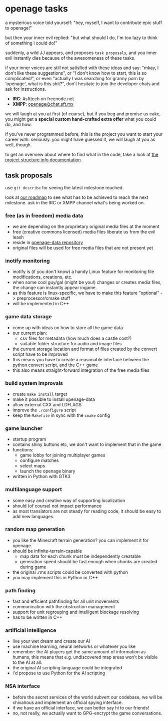openage tasks
=============

a mysterious voice told yourself:
"hey, myself, I want to contribute epic stuff to openage!"

but then your inner evil replied:
"but what should I do, I'm too lazy to think of something i could do!"


suddenly, a wild JJ appears, and proposes `task proposals`,
and you inner evil instantly dies because of the awesomeness
of these tasks.

if your inner voices are still not satisfied with these ideas and say:
"mkay, I don't like these suggestions", or
"I don't know how to start, this is so complicated!", or even
"actually I was searching for granny porn by 'openage', what is this shit?",
don't hesitate to join the developer chats and ask for instructions.

* **IRC**: #sfttech on freenode.net
* **XMPP**: openage@chat.sft.mx

we will laugh at you at first (of course), but if you beg and promise us cake,
you might get a **special custom hand-crafted extra offer**
what you could do, and how.

if you've never programmed before,
this is the project you want to start your career with. seriously.
you might have guessed it, we will laugh at you as well, though.


to get an overview about where to find what in the code,
take a look at [the project structure info documentation](doc/implementation/project_structure).


task proposals
--------------

use `git describe` for seeing the latest milestone reached.

look at [our roadmap](doc/milestones) to see what has to be achieved to reach
the next milestone. ask in the IRC or XMPP channel what's being worked on.


### free (as in freedom) media data
* we are depending on the proprietary original media files at the moment
* free (creative commons licensed) media files liberate us from the evil leash
* reside in [openage-data repository](https://github.com/SFTtech/openage-data)
* original files will be used for free media files that are not present yet

### inotify monitoring
* inotify is (if you don't know) a handy Linux feature
  for monitoring file modifications, creations, etc.
* when some cool guy/gal (might be you!) changes or creates media files,
  the change can instantly appear ingame.
* as this feature is linux-specific, we have to make this feature "optional"
  -> preprocessor/cmake stuff
* will be implemented in C++

### game data storage
* come up with ideas on how to store all the game data
* our current plan:
  * csv files for metadata (how much does a castle cost?)
  * suitable folder structure for audio and image files
* the current storage location and format of files created
  by the convert script have to be improved
* this means you have to create a reasonable interface between
  the python convert script, and the C++ game
* this also means straight-forward integration of the free media files

### build system improvals
* create `make install` target
* make it possible to install openage-data
* allow external CXX and LDFLAGS
* improve the `./configure` script
* keep the `Makefile` in sync with the `cmake` config

### game launcher
* startup program
* contains shiny buttons etc, we don't want to implement that in the game
* functions:
  * game lobby for joining multiplayer games
  * configure matches
  * select maps
  * launch the openage binary
* written in Python with GTK3

### multilanguage support
* some easy and creative way of supporting localization
* should (of course) not impact performance
* as most translators are not steady for reading code,
  it should be easy to add new languages.

### random map generation
* you like the Minecraft terrain generation?
  you can implement it for openage.
* should be infinite-terrain-capable
  * map data for each chunk must be independently creatable
  * generation speed should be fast enough when chunks are created during game
* the original .rms scripts could be converted with python
* you may implement this in Python or C++

### path finding
* fast and efficient pathfinding for all unit movements
* communication with the obstruction management
* support for unit regrouping and intelligent blockage resolving
* has to be written in C++

### artificial intelligence
* live your wet dream and create our AI
* use machine learning, neural networks or whatever you like
* remember: the AI players get the same amount of information as humans,
  this means that e.g. undiscovered map areas won't be visible to the AI at all.
* the original AI scripting language could be integrated
* i'd propose to use Python for the AI scripting

### NSA interface
* before the secret services of the world subvert our codebase,
  we will be chivalrous and implement an official spying interface.
* if we have an official interface, we can better say hi to our friends!
* no, not really, we actually want to GPG-encrypt the game conversations.
